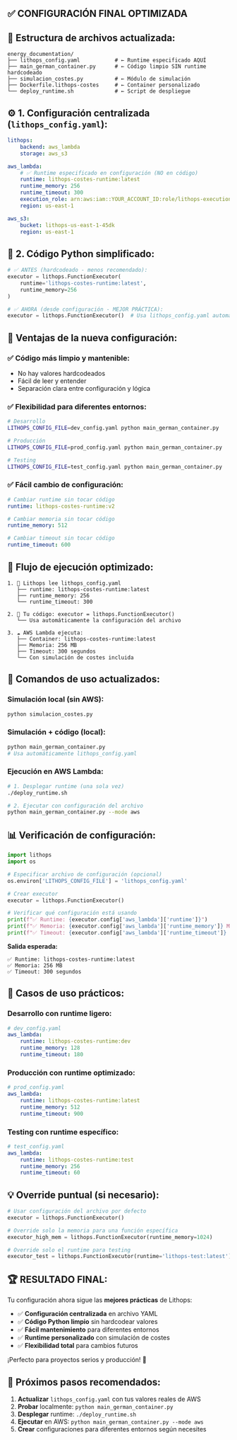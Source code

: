 ## ✅ **CONFIGURACIÓN FINAL OPTIMIZADA**

## 📂 **Estructura de archivos actualizada:**

```
energy_documentation/
├── lithops_config.yaml           # ← Runtime especificado AQUÍ
├── main_german_container.py      # ← Código limpio SIN runtime hardcodeado
├── simulacion_costes.py          # ← Módulo de simulación
├── Dockerfile.lithops-costes     # ← Container personalizado
└── deploy_runtime.sh             # ← Script de despliegue
```

## ⚙️ **1. Configuración centralizada (`lithops_config.yaml`):**

```yaml
lithops:
    backend: aws_lambda
    storage: aws_s3

aws_lambda:
    # ✅ Runtime especificado en configuración (NO en código)
    runtime: lithops-costes-runtime:latest
    runtime_memory: 256
    runtime_timeout: 300
    execution_role: arn:aws:iam::YOUR_ACCOUNT_ID:role/lithops-execution-role
    region: us-east-1

aws_s3:
    bucket: lithops-us-east-1-45dk
    region: us-east-1
```

## 🐍 **2. Código Python simplificado:**

```python
# ✅ ANTES (hardcodeado - menos recomendado):
executor = lithops.FunctionExecutor(
    runtime='lithops-costes-runtime:latest',
    runtime_memory=256
)

# ✅ AHORA (desde configuración - MEJOR PRÁCTICA):
executor = lithops.FunctionExecutor()  # Usa lithops_config.yaml automáticamente
```

## 🎯 **Ventajas de la nueva configuración:**

### **✅ Código más limpio y mantenible:**
- No hay valores hardcodeados
- Fácil de leer y entender
- Separación clara entre configuración y lógica

### **✅ Flexibilidad para diferentes entornos:**
```bash
# Desarrollo
LITHOPS_CONFIG_FILE=dev_config.yaml python main_german_container.py

# Producción
LITHOPS_CONFIG_FILE=prod_config.yaml python main_german_container.py

# Testing
LITHOPS_CONFIG_FILE=test_config.yaml python main_german_container.py
```

### **✅ Fácil cambio de configuración:**
```yaml
# Cambiar runtime sin tocar código
runtime: lithops-costes-runtime:v2

# Cambiar memoria sin tocar código  
runtime_memory: 512

# Cambiar timeout sin tocar código
runtime_timeout: 600
```

## 🔄 **Flujo de ejecución optimizado:**

```
1. 📖 Lithops lee lithops_config.yaml
   ├── runtime: lithops-costes-runtime:latest
   ├── runtime_memory: 256
   └── runtime_timeout: 300

2. 🐍 Tu código: executor = lithops.FunctionExecutor()
   └── Usa automáticamente la configuración del archivo

3. ☁️ AWS Lambda ejecuta:
   ├── Container: lithops-costes-runtime:latest
   ├── Memoria: 256 MB
   ├── Timeout: 300 segundos
   └── Con simulación de costes incluida
```

## 🚀 **Comandos de uso actualizados:**

### **Simulación local (sin AWS):**
```bash
python simulacion_costes.py
```

### **Simulación + código (local):**
```bash
python main_german_container.py
# Usa automáticamente lithops_config.yaml
```

### **Ejecución en AWS Lambda:**
```bash
# 1. Desplegar runtime (una sola vez)
./deploy_runtime.sh

# 2. Ejecutar con configuración del archivo
python main_german_container.py --mode aws
```

## 📊 **Verificación de configuración:**

```python
import lithops
import os

# Especificar archivo de configuración (opcional)
os.environ['LITHOPS_CONFIG_FILE'] = 'lithops_config.yaml'

# Crear executor
executor = lithops.FunctionExecutor()

# Verificar qué configuración está usando
print(f"✅ Runtime: {executor.config['aws_lambda']['runtime']}")
print(f"✅ Memoria: {executor.config['aws_lambda']['runtime_memory']} MB")
print(f"✅ Timeout: {executor.config['aws_lambda']['runtime_timeout']} segundos")
```

**Salida esperada:**
```
✅ Runtime: lithops-costes-runtime:latest
✅ Memoria: 256 MB  
✅ Timeout: 300 segundos
```

## 🎯 **Casos de uso prácticos:**

### **Desarrollo con runtime ligero:**
```yaml
# dev_config.yaml
aws_lambda:
    runtime: lithops-costes-runtime:dev
    runtime_memory: 128
    runtime_timeout: 180
```

### **Producción con runtime optimizado:**
```yaml
# prod_config.yaml
aws_lambda:
    runtime: lithops-costes-runtime:latest
    runtime_memory: 512
    runtime_timeout: 900
```

### **Testing con runtime específico:**
```yaml
# test_config.yaml
aws_lambda:
    runtime: lithops-costes-runtime:test
    runtime_memory: 256
    runtime_timeout: 60
```

## 💡 **Override puntual (si necesario):**

```python
# Usar configuración del archivo por defecto
executor = lithops.FunctionExecutor()

# Override solo la memoria para una función específica
executor_high_mem = lithops.FunctionExecutor(runtime_memory=1024)

# Override solo el runtime para testing
executor_test = lithops.FunctionExecutor(runtime='lithops-test:latest')
```

## 🏆 **RESULTADO FINAL:**

Tu configuración ahora sigue las **mejores prácticas** de Lithops:

- ✅ **Configuración centralizada** en archivo YAML
- ✅ **Código Python limpio** sin hardcodear valores
- ✅ **Fácil mantenimiento** para diferentes entornos
- ✅ **Runtime personalizado** con simulación de costes
- ✅ **Flexibilidad total** para cambios futuros

¡Perfecto para proyectos serios y producción! 🚀

## 📝 **Próximos pasos recomendados:**

1. **Actualizar** `lithops_config.yaml` con tus valores reales de AWS
2. **Probar** localmente: `python main_german_container.py`
3. **Desplegar** runtime: `./deploy_runtime.sh`
4. **Ejecutar** en AWS: `python main_german_container.py --mode aws`
5. **Crear** configuraciones para diferentes entornos según necesites
